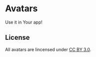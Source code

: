 # Avatars
Use it in Your app!

## License
All avatars are lincensed under [CC BY 3.0](http://creativecommons.org/licenses/by/3.0/).

